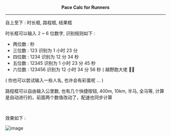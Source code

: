 <p align="center">
    <b>Pace Calc for Runners</b>
</p>

___

自上至下 : 时长框, 路程框, 结果框

时长框可以输入 2 ~ 6 位数字, 识别规则如下 :

- 两位数 : 秒
- 三位数 : 123 识别为 1 小时 23 分
- 四位数 : 1234 识别为 12 分 34 秒
- 五位数 : 12345 识别为 1 小时 23 分 45 秒
- 六位数 : 123456 识别为 12 小时 34 分 56 秒 ( 越野跑大佬 👍🏻

( 你也可以尝试输入一些人名, 也许会有彩蛋呢 ... )

路程框可以自由输入公里数, 也有几个快捷按钮, 400m, 10km, 半马, 全马等, 计算是自动进行的，前面两个数值改动了，配速也同步计算

<br/>

效果如下 :

![image](https://github.com/user-attachments/assets/cb3ee7d2-554b-48ec-879b-427c771aa7c4)


<br/>
